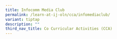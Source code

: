 ```yaml
---
title: Infocomm Media Club
permalink: /learn-at-ij-oln/cca/infomediaclub/
variant: tiptap
description: ""
third_nav_title: Co Curricular Activities (CCA)
---
```


